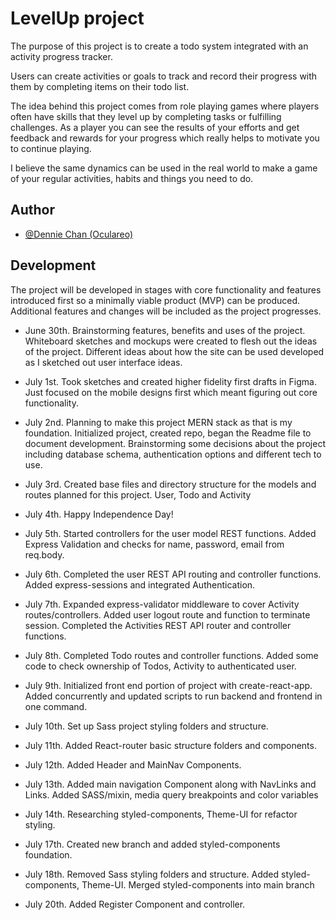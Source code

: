 # LevelUp project

The purpose of this project is to create a todo system integrated with an activity progress tracker.

Users can create activities or goals to track and record their progress with them by completing items on their todo list.

The idea behind this project comes from role playing games where players often have skills that they level up by completing tasks or fulfilling challenges. As a player you can see the results of your efforts and get feedback and rewards for your progress which really helps to motivate you to continue playing.

I believe the same dynamics can be used in the real world to make a game of your regular activities, habits and things you need to do.

## Author

- [@Dennie Chan (Oculareo)](https://github.com/Oculareo)

## Development

The project will be developed in stages with core functionality and features introduced first so a minimally viable product (MVP) can be produced. Additional features and changes will be included as the project progresses.

- June 30th. Brainstorming features, benefits and uses of the project. Whiteboard sketches and mockups were created to flesh out the ideas of the project. Different ideas about how the site can be used developed as I sketched out user interface ideas.

- July 1st. Took sketches and created higher fidelity first drafts in Figma. Just focused on the mobile designs first which meant figuring out core functionality.

- July 2nd. Planning to make this project MERN stack as that is my foundation. Initialized project, created repo, began the Readme file to document development. Brainstorming some decisions about the project including database schema, authentication options and different tech to use.

- July 3rd. Created base files and directory structure for the models and routes planned for this project. User, Todo and Activity

- July 4th. Happy Independence Day!

- July 5th. Started controllers for the user model REST functions. Added Express Validation and checks for name, password, email from req.body.

- July 6th. Completed the user REST API routing and controller functions. Added express-sessions and integrated Authentication.

- July 7th. Expanded express-validator middleware to cover Activity routes/controllers. Added user logout route and function to terminate session. Completed the Activities REST API router and controller functions.

- July 8th. Completed Todo routes and controller functions. Added some code to check ownership of Todos, Activity to authenticated user.

- July 9th. Initialized front end portion of project with create-react-app. Added concurrently and updated scripts to run backend and frontend in one command.

- July 10th. Set up Sass project styling folders and structure.

- July 11th. Added React-router basic structure folders and components.

- July 12th. Added Header and MainNav Components.

- July 13th. Added main navigation Component along with NavLinks and Links. Added SASS/mixin, media query breakpoints and color variables

- July 14th. Researching styled-components, Theme-UI for refactor styling.

- July 17th. Created new branch and added styled-components foundation.

- July 18th. Removed Sass styling folders and structure. Added styled-components, Theme-UI. Merged styled-components into main branch

- July 20th. Added Register Component and controller.
